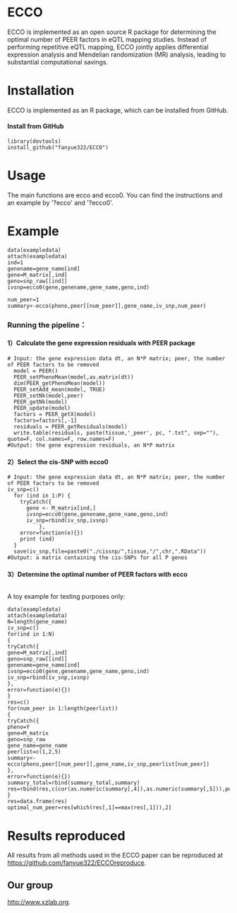 # ECCO
ECCO is implemented as an open source R package for determining the optimal number of PEER factors in eQTL mapping studies. Instead of performing repetitive eQTL mapping, ECCO jointly applies differential expression analysis and Mendelian randomization (MR) analysis, leading to substantial computational savings. 

# Installation
ECCO is implemented as an R package, which can be installed from GitHub.

####  Install from GitHub
```
library(devtools)
install_github("fanyue322/ECCO")
```
# Usage
The main functions are ecco and ecco0. You can find the instructions and an example by '?ecco' and '?ecco0'.

# Example
```
data(exampledata)
attach(exampledata)
ind=1
genename=gene_name[ind]
gene=M_matrix[,ind]
geno=snp_raw[[ind]]
ivsnp=ecco0(gene,genename,gene_name,geno,ind)

num_peer=1
summary<-ecco(pheno,peer[[num_peer]],gene_name,iv_snp,num_peer)
```
### Running the pipeline：

#### 1）Calculate the gene expression residuals with PEER package
```
# Input: the gene expression data dt, an N*P matrix; peer, the number of PEER factors to be removed
  model = PEER()
  PEER_setPhenoMean(model,as.matrix(dt)) 
  dim(PEER_getPhenoMean(model))
  PEER_setAdd_mean(model, TRUE)
  PEER_setNk(model,peer)   
  PEER_getNk(model)
  PEER_update(model)
  factors = PEER_getX(model)
  factors=factors[,-1]
  residuals = PEER_getResiduals(model)
  write.table(residuals, paste(tissue,'_peer', pc, ".txt", sep=""), quote=F, col.names=F, row.names=F)
#Output: the gene expression residuals, an N*P matrix
```
#### 2）Select the cis-SNP with ecco0
```
# Input: the gene expression data dt, an N*P matrix; peer, the number of PEER factors to be removed
iv_snp=c()
  for (ind in 1:P) {
    tryCatch({
      gene <- M_matrix[ind,]
      ivsnp=ecco0(gene,genename,gene_name,geno,ind)
      iv_snp=rbind(iv_snp,ivsnp)
          },
    error=function(e){})
    print (ind)
  }
  save(iv_snp,file=paste0("./cissnp/",tissue,"/",chr,".RData")) 
#Output: a matrix containing the cis-SNPs for all P genes
```
#### 3）Determine the optimal number of PEER factors with ecco
```
```
A toy example for testing purposes only:
```
data(exampledata)
attach(exampledata)
N=length(gene_name)
iv_snp=c()
for(ind in 1:N)
{
tryCatch({
gene=M_matrix[,ind]
geno=snp_raw[[ind]]
genename=gene_name[ind]
ivsnp=ecco0(gene,genename,gene_name,geno,ind)
iv_snp=rbind(iv_snp,ivsnp)
},
error=function(e){})
}
res=c()
for(num_peer in 1:length(peerlist))
{
tryCatch({
pheno=Y
gene=M_matrix
geno=snp_raw
gene_name=gene_name
peerlist=c(1,2,5)
summary<-ecco(pheno,peer[[num_peer]],gene_name,iv_snp,peerlist[num_peer])
},
error=function(e){})
summary_total=rbind(summary_total,summary)
res=rbind(res,c(cor(as.numeric(summary[,4]),as.numeric(summary[,5])),peerlist[num_peer]))
}
res=data.frame(res)
optimal_num_peer=res[which(res[,1]==max(res[,1])),2]
```


# Results reproduced
All results from all methods used in the ECCO paper can be reproduced at 
 <https://github.com/fanyue322/ECCOreproduce>.

## Our group

 <http://www.xzlab.org>.
